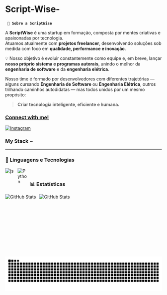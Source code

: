 # Script-Wise-


**` 🧩 Sobre a ScriptWise`**

A **ScriptWise** é uma startup em formação, composta por mentes criativas e apaixonadas por tecnologia.  
Atuamos atualmente com **projetos freelancer**, desenvolvendo soluções sob medida com foco em **qualidade, performance e inovação**.  

💡 Nosso objetivo é evoluir constantemente como equipe e, em breve, lançar **nosso próprio sistema e programas autorais**, unindo o melhor da **engenharia de software** e da **engenharia elétrica**.

Nosso time é formado por desenvolvedores com diferentes trajetórias — alguns cursando **Engenharia de Software** ou **Engenharia Elétrica**, outros trilhando caminhos autodidatas — mas todos unidos por um mesmo propósito:  
> **Criar tecnologia inteligente, eficiente e humana.**


<a href="https://github.com/Castrof14">
        
         


<h3 align="left">Connect with me!</h3>



[![Instagram](https://img.shields.io/badge/-Instagram-000?style=for-the-badge&logo=instagram&logoColor=FF00F6&color:FFF)](https://www.instagram.com/cas._abner/)


<h3 align="left">My Stack ~</h3>

---

### 🤖 Linguagens e Tecnologias


<img 
    align="left" 
    alt="js" 
    title="js"
    width="30px" 
    style="padding-right: 10px;" 
    src="https://upload.wikimedia.org/wikipedia/commons/6/6a/JavaScript-logo.png"
/>



<img 
    align="left" 
    alt="Python" 
    title="Python"
    width="30px" 
    style="padding-right: 10px;" 
    src="https://cdn.jsdelivr.net/gh/devicons/devicon@latest/icons/python/python-original.svg" 
/>


<br/>

### 📊 Estatísticas

<p>
  <img 
    align="left" 
    alt="GitHub Stats" 
    height="200" 
    style="padding-right: 10px;" 
    src="https://github-readme-stats.vercel.app/api?username=Castrof14&show_icons=true&theme=tokyonight&include_all_commits=true&locale=pt-br" 
  />

<img 
      align="left" 
      alt="GitHub Stats" 
      height="200" 
      src="https://github-readme-stats.vercel.app/api/top-langs/?username=Castrof14&theme=tokyonight&layout=compact&custom_title=Tecnologias&langs_count=9" 
  />

</p>

<picture align="center">
  <source media="(prefers-color-scheme: dark)" srcset="https://raw.githubusercontent.com/Castrof14/Castrof14/output/github-contribution-grid-snake-dark.svg">
  <source media="(prefers-color-scheme: light)" srcset="https://raw.githubusercontent.com/Castrof14/Castrof14a/output/github-contribution-grid-snake-dark.svg">
  <img align="center" alt="github contribution grid snake animation" src="https://raw.githubusercontent.com/Castrof14/Castrof14/output/github-contribution-grid-snake.svg">
</picture>
